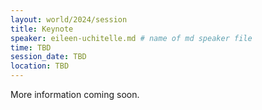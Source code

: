 ```yaml
---
layout: world/2024/session
title: Keynote
speaker: eileen-uchitelle.md # name of md speaker file
time: TBD
session_date: TBD
location: TBD
---
```


More information coming soon.